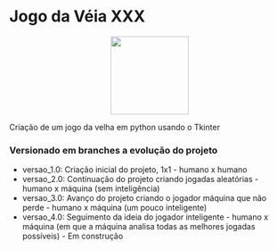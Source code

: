 # Jogo da Véia XXX
<p align="center">
<img src="https://upload.wikimedia.org/wikipedia/commons/thumb/8/89/Jogo_da_velha_-_tic_tac_toe.png/1210px-Jogo_da_velha_-_tic_tac_toe.png" width="140" />  
</p>
Criação de um jogo da velha em python usando o Tkinter

### Versionado em branches a evolução do projeto

- versao_1.0: Criação inicial do projeto, 1x1 - humano x humano
- versao_2.0: Continuação do projeto criando jogadas aleatórias - humano x máquina (sem inteligência)
- versao_3.0: Avanço do projeto criando o jogador máquina que não perde - humano x máquina (um pouco inteligente)
- versao_4.0: Seguimento da ideia do jogador inteligente - humano x máquina (em que a máquina analisa todas as melhores jogadas possíveis) - Em construção
